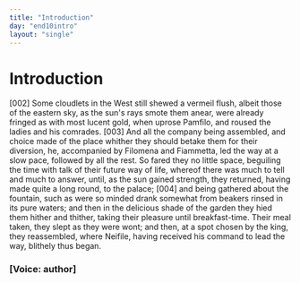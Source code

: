 ```yaml
---
title: "Introduction"
day: "end10intro"
layout: "single"
---
```

<div id="d10intro" type="introduction" who="author">
 <h1>
  Introduction
 </h1>
 <p>
  <a name="p10980002">
   [002]
  </a>
  Some
  cloudlets in the West still shewed a vermeil flush, albeit
      those of the eastern sky, as the sun's rays smote them anear, were
 already fringed as with most lucent gold, when uprose Pamfilo, and
 roused the ladies and his comrades.
  <a name="p10980003">
   [003]
  </a>
  And all the company being
 assembled, and choice made of the place whither they should betake
 them for their diversion, he, accompanied by Filomena and Fiammetta,
 led the way at a slow pace, followed by all the rest. So fared they
 no little space, beguiling the time with talk of their future way of
 life, whereof there was much to tell and much to answer, until, as
 the sun gained strength, they returned, having made quite a long
 round, to the palace;
  <a name="p10980004">
   [004]
  </a>
  and being gathered about the fountain, such as
 were so minded drank somewhat from beakers rinsed in its pure
 waters; and then in the delicious shade of the garden they hied them
 hither and thither, taking their pleasure until breakfast-time. Their
 meal taken, they slept as they were wont; and then, at a spot chosen
 by the king, they reassembled, where Neifile, having received his
 command to lead the way, blithely thus began.
 </p>
 <p>
  <h3>
   [Voice: author]
  </h3>
 </p>
</div>